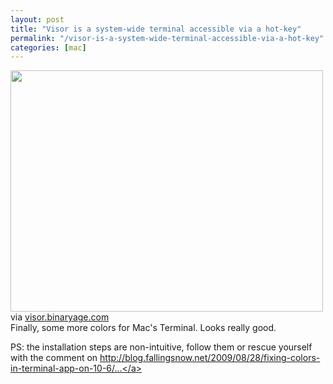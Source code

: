 ```yaml
---
layout: post
title: "Visor is a system-wide terminal accessible via a hot-key"
permalink: "/visor-is-a-system-wide-terminal-accessible-via-a-hot-key"
categories: [mac]
---
```


<div class="posterous_bookmarklet_entry"><a href="http://localhost:8888/iamnearlythere.com/wp-content/uploads/2011/01/media_httpvisorbinary_DmHhn.png.scaled1000.png"><img src="http://localhost:8888/iamnearlythere.com/wp-content/uploads/2011/01/media_httpvisorbinary_DmHhn.png.scaled1000-300x231.png" alt="" width="500" height="386" /></a>
<div class="posterous_quote_citation">via <a href="http://visor.binaryage.com/">visor.binaryage.com</a></div>
Finally, some more colors for Mac's Terminal. Looks really good.

PS: the installation steps are non-intuitive, follow them or rescue yourself with the comment on <a href="http://blog.fallingsnow.net/2009/08/28/fixing-colors-in-terminal-app-on-10-6/#comment-22543">http://blog.fallingsnow.net/2009/08/28/fixing-colors-in-terminal-app-on-10-6/...</a>

</div>
